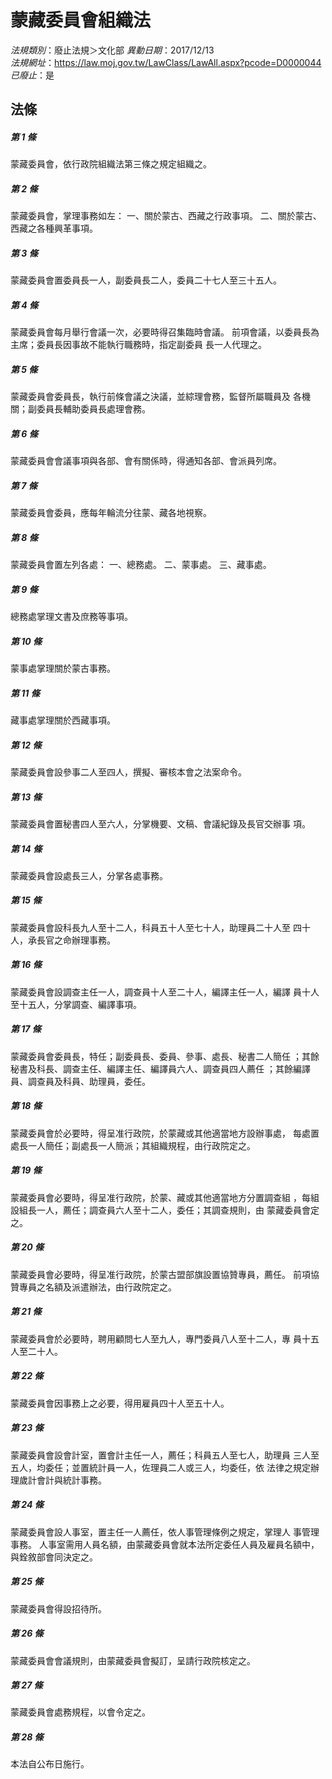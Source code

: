 # 蒙藏委員會組織法

*法規類別*：廢止法規＞文化部
*異動日期*：2017/12/13  
*法規網址*：https://law.moj.gov.tw/LawClass/LawAll.aspx?pcode=D0000044
*已廢止*：是


## 法條
##### 第 1 條
蒙藏委員會，依行政院組織法第三條之規定組織之。

##### 第 2 條
蒙藏委員會，掌理事務如左：
一、關於蒙古、西藏之行政事項。
二、關於蒙古、西藏之各種興革事項。


##### 第 3 條
蒙藏委員會置委員長一人，副委員長二人，委員二十七人至三十五人。

##### 第 4 條
蒙藏委員會每月舉行會議一次，必要時得召集臨時會議。
前項會議，以委員長為主席；委員長因事故不能執行職務時，指定副委員
長一人代理之。

##### 第 5 條
蒙藏委員會委員長，執行前條會議之決議，並綜理會務，監督所屬職員及
各機關；副委員長輔助委員長處理會務。

##### 第 6 條
蒙藏委員會會議事項與各部、會有關係時，得通知各部、會派員列席。

##### 第 7 條
蒙藏委員會委員，應每年輪流分往蒙、藏各地視察。

##### 第 8 條
蒙藏委員會置左列各處：
一、總務處。
二、蒙事處。
三、藏事處。


##### 第 9 條
總務處掌理文書及庶務等事項。

##### 第 10 條
蒙事處掌理關於蒙古事務。

##### 第 11 條
藏事處掌理關於西藏事項。

##### 第 12 條
蒙藏委員會設參事二人至四人，撰擬、審核本會之法案命令。

##### 第 13 條
蒙藏委員會置秘書四人至六人，分掌機要、文稿、會議紀錄及長官交辦事
項。

##### 第 14 條
蒙藏委員會設處長三人，分掌各處事務。

##### 第 15 條
蒙藏委員會設科長九人至十二人，科員五十人至七十人，助理員二十人至
四十人，承長官之命辦理事務。

##### 第 16 條
蒙藏委員會設調查主任一人，調查員十人至二十人，編譯主任一人，編譯
員十人至十五人，分掌調查、編譯事項。

##### 第 17 條
蒙藏委員會委員長，特任；副委員長、委員、參事、處長、秘書二人簡任
；其餘秘書及科長、調查主任、編譯主任、編譯員六人、調查員四人薦任
；其餘編譯員、調查員及科員、助理員，委任。

##### 第 18 條
蒙藏委員會於必要時，得呈准行政院，於蒙藏或其他適當地方設辦事處，
每處置處長一人簡任；副處長一人簡派；其組織規程，由行政院定之。

##### 第 19 條
蒙藏委員會必要時，得呈准行政院，於蒙、藏或其他適當地方分置調查組
，每組設組長一人，薦任；調查員六人至十二人，委任；其調查規則，由
蒙藏委員會定之。

##### 第 20 條
蒙藏委員會必要時，得呈准行政院，於蒙古盟部旗設置協贊專員，薦任。
前項協贊專員之名額及派遣辦法，由行政院定之。

##### 第 21 條
蒙藏委員會於必要時，聘用顧問七人至九人，專門委員八人至十二人，專
員十五人至二十人。

##### 第 22 條
蒙藏委員會因事務上之必要，得用雇員四十人至五十人。

##### 第 23 條
蒙藏委員會設會計室，置會計主任一人，薦任；科員五人至七人，助理員
三人至五人，均委任；並置統計員一人，佐理員二人或三人，均委任，依
法律之規定辦理歲計會計與統計事務。

##### 第 24 條
蒙藏委員會設人事室，置主任一人薦任，依人事管理條例之規定，掌理人
事管理事務。
人事室需用人員名額，由蒙藏委員會就本法所定委任人員及雇員名額中，
與銓敘部會同決定之。

##### 第 25 條
蒙藏委員會得設招待所。

##### 第 26 條
蒙藏委員會會議規則，由蒙藏委員會擬訂，呈請行政院核定之。

##### 第 27 條
蒙藏委員會處務規程，以會令定之。

##### 第 28 條
本法自公布日施行。


